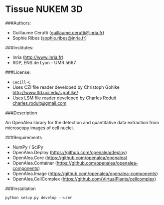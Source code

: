 # Tissue NUKEM 3D

###Authors:
* Guillaume Cerutti (<guillaume.cerutti@inria.fr>)
* Sophie Ribes (<sophie.ribes@inria.fr>)


###Institutes:
* Inria (<http://www.inria.fr>)
* RDP, ENS de Lyon - UMR 5667


###License:
* `Cecill-C`
* Uses CZI file reader developed by Christoph Gohlke <http://www.lfd.uci.edu/~gohlke/>
* Uses LSM file reader developed by Charles Roduit <charles.roduit@gmail.com>

###Description

An OpenAlea library for the detection and quantitative data extraction from microscopy images of cell nuclei.

###Requirements

* NumPy / SciPy
* OpenAlea.Deploy (<https://github.com/openalea/deploy>)
* OpenAlea.Core (<https://github.com/openalea/openalea>)
* OpenAlea.Container (<https://github.com/openalea/openalea-components>)
* OpenAlea.Image (<https://github.com/openalea/openalea-components>)
* OpenAlea.CellComplex (<https://github.com/VirtualPlants/cellcomplex>)

###Installation

```
python setup.py develop --user
```